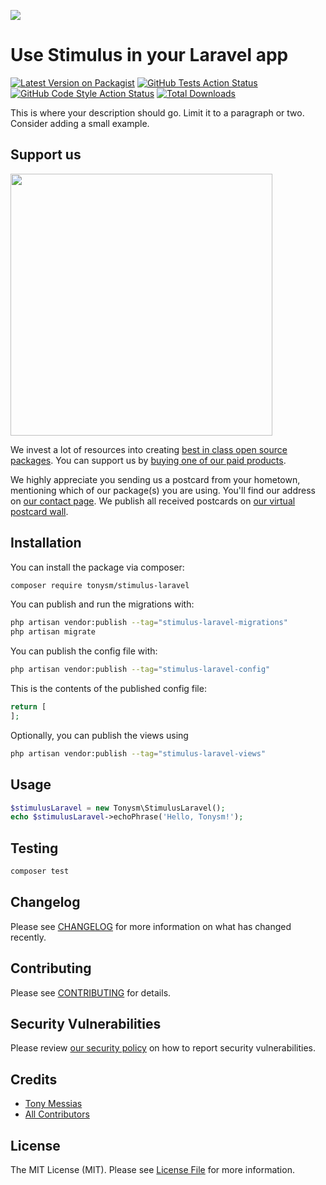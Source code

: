 
[<img src="https://github-ads.s3.eu-central-1.amazonaws.com/support-ukraine.svg?t=1" />](https://supportukrainenow.org)

# Use Stimulus in your Laravel app

[![Latest Version on Packagist](https://img.shields.io/packagist/v/tonysm/stimulus-laravel.svg?style=flat-square)](https://packagist.org/packages/tonysm/stimulus-laravel)
[![GitHub Tests Action Status](https://img.shields.io/github/workflow/status/tonysm/stimulus-laravel/run-tests?label=tests)](https://github.com/tonysm/stimulus-laravel/actions?query=workflow%3Arun-tests+branch%3Amain)
[![GitHub Code Style Action Status](https://img.shields.io/github/workflow/status/tonysm/stimulus-laravel/Fix%20PHP%20code%20style%20issues?label=code%20style)](https://github.com/tonysm/stimulus-laravel/actions?query=workflow%3A"Fix+PHP+code+style+issues"+branch%3Amain)
[![Total Downloads](https://img.shields.io/packagist/dt/tonysm/stimulus-laravel.svg?style=flat-square)](https://packagist.org/packages/tonysm/stimulus-laravel)

This is where your description should go. Limit it to a paragraph or two. Consider adding a small example.

## Support us

[<img src="https://github-ads.s3.eu-central-1.amazonaws.com/stimulus-laravel.jpg?t=1" width="419px" />](https://spatie.be/github-ad-click/stimulus-laravel)

We invest a lot of resources into creating [best in class open source packages](https://spatie.be/open-source). You can support us by [buying one of our paid products](https://spatie.be/open-source/support-us).

We highly appreciate you sending us a postcard from your hometown, mentioning which of our package(s) you are using. You'll find our address on [our contact page](https://spatie.be/about-us). We publish all received postcards on [our virtual postcard wall](https://spatie.be/open-source/postcards).

## Installation

You can install the package via composer:

```bash
composer require tonysm/stimulus-laravel
```

You can publish and run the migrations with:

```bash
php artisan vendor:publish --tag="stimulus-laravel-migrations"
php artisan migrate
```

You can publish the config file with:

```bash
php artisan vendor:publish --tag="stimulus-laravel-config"
```

This is the contents of the published config file:

```php
return [
];
```

Optionally, you can publish the views using

```bash
php artisan vendor:publish --tag="stimulus-laravel-views"
```

## Usage

```php
$stimulusLaravel = new Tonysm\StimulusLaravel();
echo $stimulusLaravel->echoPhrase('Hello, Tonysm!');
```

## Testing

```bash
composer test
```

## Changelog

Please see [CHANGELOG](CHANGELOG.md) for more information on what has changed recently.

## Contributing

Please see [CONTRIBUTING](https://github.com/tonysm/.github/blob/main/CONTRIBUTING.md) for details.

## Security Vulnerabilities

Please review [our security policy](../../security/policy) on how to report security vulnerabilities.

## Credits

- [Tony Messias](https://github.com/tonysm)
- [All Contributors](../../contributors)

## License

The MIT License (MIT). Please see [License File](LICENSE.md) for more information.
